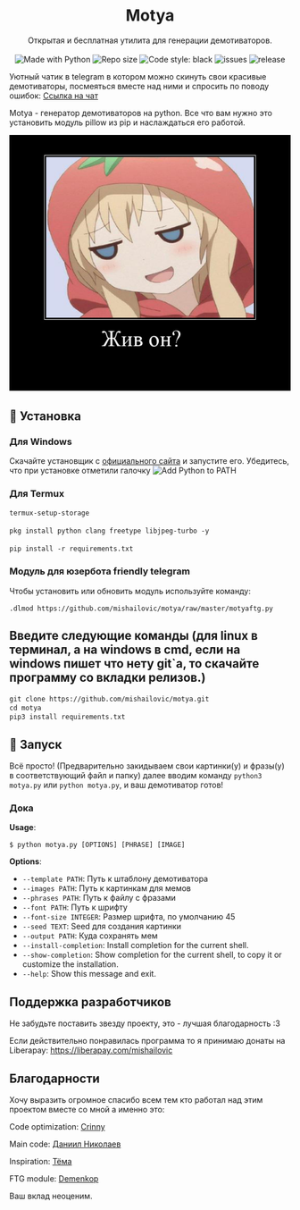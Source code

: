 <h1 align="center">Motya</h1>
<p align="center">
    Открытая и бесплатная утилита для генерации демотиваторов.
    <br /><br />
    <img alt="Made with Python" src="https://img.shields.io/badge/Made%20with-Python-%23FFD242?logo=python&logoColor=white">
    <img alt="Repo size" src="https://img.shields.io/github/repo-size/mishailovic/motya">
    <img alt="Code style: black" src="https://img.shields.io/badge/code%20style-black-000000.svg">
    <img alt="issues" src="https://img.shields.io/github/issues/mishailovic/motya">
    <img alt="release" src="https://img.shields.io/github/v/release/mishailovic/motya">
</p>

   Уютный чатик в telegram в котором можно скинуть свои красивые демотиваторы, посмеяться вместе над ними и спросить по поводу ошибок: [Ссылка на чат](https://t.me/motyachat)
   
   
   Motya - генератор демотиваторов на python. Все что вам нужно это установить модуль pillow из pip и наслаждаться его работой.

![glaza](result.png)


## 🚀 Установка

   <h3>Для Windows</h3>

   Скачайте установщик с [официального сайта](https://www.python.org/downloads/) и запустите его. Убедитесь, что при установке отметили галочку ![Add Python to PATH](https://user-images.githubusercontent.com/42045258/69171091-557d2780-0b0c-11ea-8adf-7f819357f041.png)
    
   <h3>Для Termux</h3>
   
   ```
   termux-setup-storage
   
   pkg install python clang freetype libjpeg-turbo -y
   
   pip install -r requirements.txt
   
   ```
   <h3>Модуль для юзербота friendly telegram</h3>
   
   Чтобы установить или обновить модуль используйте команду:
   
   ```
   .dlmod https://github.com/mishailovic/motya/raw/master/motyaftg.py
   
   ```
 
 


## Введите следующие команды (для linux в терминал, а на windows в cmd, если на windows пишет что нету git`а, то скачайте программу со вкладки релизов.)

```
git clone https://github.com/mishailovic/motya.git
cd motya
pip3 install requirements.txt
```

## 🚩 Запуск

Всё просто! (Предварительно закидываем свои картинки(у) и фразы(у) в соответствующий файл и папку) далее вводим команду `python3 motya.py` или `python motya.py`, и ваш демотиватор готов!

### Дока

**Usage**:

```console
$ python motya.py [OPTIONS] [PHRASE] [IMAGE]
```

**Options**:

* `--template PATH`: Путь к штаблону демотиватора
* `--images PATH`: Путь к картинкам для мемов
* `--phrases PATH`: Путь к файлу с фразами
* `--font PATH`: Путь к шрифту
* `--font-size INTEGER`: Размер шрифта, по умолчанию 45
* `--seed TEXT`: Seed для создания картинки
* `--output PATH`: Куда сохранять мем
* `--install-completion`: Install completion for the current shell.
* `--show-completion`: Show completion for the current shell, to copy it or customize the installation.
* `--help`: Show this message and exit.

## Поддержка разработчиков

Не забудьте поставить звезду проекту, это - лучшая благодарность :3

Если действительно понравилась программа то я принимаю донаты на Liberapay: https://liberapay.com/mishailovic

## Благодарности

Хочу выразить огромное спасибо всем тем кто работал над этим проектом вместе со мной а именно это:

Code optimization: [Crinny](https://github.com/crinny)

Main code: [Даниил Николаев](https://github.com/nm17)

Inspiration: [Тёма](http://github.com/temaalfer)

FTG module: [Demenkop](https://github.com/demenkop)

Ваш вклад неоценим.
 
